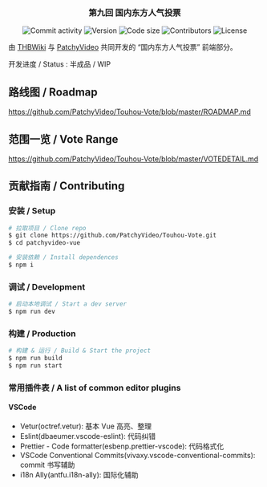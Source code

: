 <h3 align="center">第九回 国内东方人气投票</h3>

<p align="center">
  <img alt="Commit activity" src="https://img.shields.io/github/commit-activity/m/PatchyVideo/Touhou-Vote" />
  <img alt="Version" src="https://img.shields.io/github/package-json/v/PatchyVideo/Touhou-Vote">
  <img alt="Code size" src="https://img.shields.io/github/languages/code-size/PatchyVideo/Touhou-Vote">
  <img alt="Contributors" src="https://img.shields.io/github/contributors/PatchyVideo/Touhou-Vote" />
  <img alt="License" src="https://img.shields.io/github/license/PatchyVideo/Touhou-Vote" />
</p>

由 [THBWiki](https://thwiki.cc) 与 [PatchyVideo](https://github.com/PatchyVideo) 共同开发的 “国内东方人气投票” 前端部分。

开发进度 / Status : 半成品 / WIP

## 路线图 / Roadmap

https://github.com/PatchyVideo/Touhou-Vote/blob/master/ROADMAP.md

## 范围一览 / Vote Range

https://github.com/PatchyVideo/Touhou-Vote/blob/master/VOTEDETAIL.md

## 贡献指南 / Contributing

### 安装 / Setup

```bash
# 拉取项目 / Clone repo
$ git clone https://github.com/PatchyVideo/Touhou-Vote.git
$ cd patchyvideo-vue

# 安装依赖 / Install dependences
$ npm i
```

### 调试 / Development

```bash
# 启动本地调试 / Start a dev server
$ npm run dev
```

### 构建 / Production

```bash
# 构建 & 运行 / Build & Start the project
$ npm run build
$ npm run start
```

### 常用插件表 / A list of common editor plugins

#### VSCode

- Vetur(octref.vetur): 基本 Vue 高亮、整理
- Eslint(dbaeumer.vscode-eslint): 代码纠错
- Prettier - Code formatter(esbenp.prettier-vscode): 代码格式化
- VSCode Conventional Commits(vivaxy.vscode-conventional-commits): commit 书写辅助
- i18n Ally(antfu.i18n-ally): 国际化辅助
